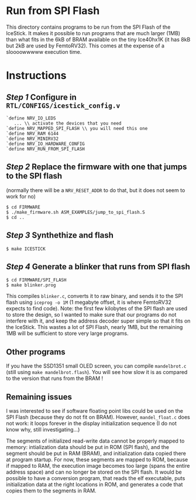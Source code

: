 Run from SPI Flash
==================

This directory contains programs to be run from the SPI Flash of the
IceStick. It makes it possible to run programs that are much larger
(1MB) than what fits in the 6kB of BRAM available on the tiny Ice40hx1K (it has 8kB
but 2kB are used by FemtoRV32). This comes at the expense of a
sloooowwwww execution time.

Instructions
============

*Step 1* Configure in `RTL/CONFIGS/icestick_config.v` 
-----------------------------------------------------

```
`define NRV_IO_LEDS
   ... \\ activate the devices that you need
`define NRV_MAPPED_SPI_FLASH \\ you will need this one
`define NRV_RAM 6144
`define NRV_MINIRV32
`define NRV_IO_HARDWARE_CONFIG
`define NRV_RUN_FROM_SPI_FLASH
```

*Step 2* Replace the firmware with one that jumps to the SPI flash
------------------------------------------------------------------
(normally there will be a `NRV_RESET_ADDR` to do that, but it does
not seem to work for no)
```
$ cd FIRMWARE
$ ./make_firmware.sh ASM_EXAMPLES/jump_to_spi_flash.S
$ cd ..
```

*Step 3* Synthethize and flash
------------------------------
```
$ make ICESTICK
```

*Step 4* Generate a blinker that runs from SPI flash
----------------------------------------------------
```
$ cd FIRMWARE/SPI_FLASH
$ make blinker.prog
```
This compiles `blinker.c`, converts it to raw binary, and sends it to
the SPI flash using `iceprog -o 1M` (1 megabyte offset, it is where
FemtoRV32 expects to find code). Note: the first few kilobytes of the
SPI flash are used to store the design, so I wanted to make sure that
our programs do not interfere with it, and keep the address decoder 
super simple so that it fits on the IceStick. This wastes a lot
of SPI Flash, nearly 1MB, but the remaining 1MB will be sufficient to
store very large programs.

Other programs
--------------
If you have the SSD1351 small OLED screen, you can compile
`mandelbrot.c` (still using `make mandelbrot.flash`). You will see
how slow it is as compared to the version that runs from the BRAM !

Remaining issues
----------------
I was interested to see if software floating point libs could be used
on the SPI Flash (because they do not fit on BRAM). However, `mandel_float.c` 
does not work: it loops forever in the display initialization sequence
(I do not know why, still investigating...)

The segments of initialized read-write data cannot be properly mapped
to memory: intialization data should be put in ROM (SPI flash), and
the segment should be put in RAM (BRAM), and initialization data copied
there at program startup. For now, these segments are mapped to ROM,
because if mapped to RAM, the execution image becomes too large (spans
the entire address space) and can no longer be stored on the SPI flash. 
It would be possible to have a conversion program, that reads the elf
executable, puts initialization data at the right locations in ROM,
and generates a code that copies them to the segments in RAM.
